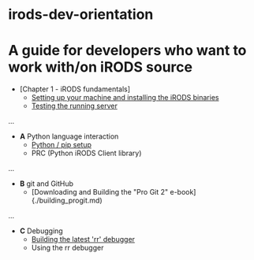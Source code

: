 # irods-dev-orientation

A guide for developers who want to work with/on iRODS source
=======================================================================
- [Chapter 1 - iRODS fundamentals]
    * [Setting up your machine and installing the iRODS binaries](./setup_00.md)
    * [Testing the running server](./one.md)

...  

- **A** Python language interaction
    * [Python / pip setup](./py.md)
    * PRC (Python iRODS Client library)

...  

- **B** git and GitHub
    * [Downloading and Building the "Pro Git 2" e-book]{./building_progit.md)

...

- **C** Debugging
    * [Building the latest 'rr' debugger](./rr.md)
    * Using the rr debugger
